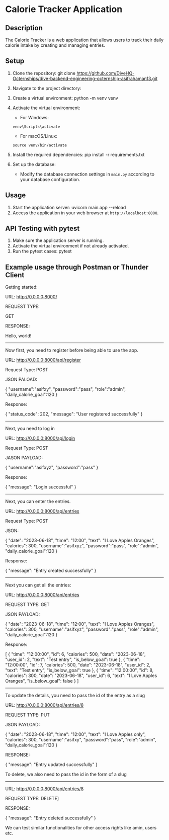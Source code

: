 # Calorie Tracker Application

## Description
The Calorie Tracker is a web application that allows users to track their daily calorie intake by creating and managing entries.

## Setup
1. Clone the repository: 
    git clone https://github.com/DiveHQ-Octernships/dive-backend-engineering-octernship-asifrahaman13.git
2. Navigate to the project directory: 
    
3. Create a virtual environment:
    python -m venv venv
4. Activate the virtual environment:
    - For Windows:
    ```
    venv\Scripts\activate
    ```
    - For macOS/Linux:
    ```
    source venv/bin/activate
    ```
5. Install the required dependencies:
    pip install -r requirements.txt
6. Set up the database:
    - Modify the database connection settings in `main.py` according to your database configuration.

## Usage
1. Start the application server:
    uvicorn main:app --reload
2. Access the application in your web browser at `http://localhost:8000`.

## API Testing with pytest
1. Make sure the application server is running.
2. Activate the virtual environment if not already activated.
3. Run the pytest cases:
    pytest



## Example usage through Postman or Thunder Client

Getting started:

URL: http://0.0.0.0:8000/

REQUEST TYPE:

GET

RESPONSE:

Hello, world!
************************************************************************************************
Now first, you need to register before being able to use the app.

URL: http://0.0.0.0:8000/api/register

Request Type: POST

JSON PALOAD:

{ 
  "username":"asifxy",
  "password":"pass",
  "role":"admin",
  "daily_calorie_goal":120
}

Response:

{
  "status_code": 202,
  "message": "User registered successfully"
}

************************************************************************************************

Next, you need to log in

URL: http://0.0.0.0:8000/api/login

Request Type: POST

JASON PAYLOAD:

{ 
  "username":"asifxyz",
  "password":"pass"
}


Response:

{
  "message": "Login successful"
}

************************************************************************************************

Next, you can enter the entries.

URL: http://0.0.0.0:8000/api/entries

Request Type:  POST

JSON:

{ "date": "2023-06-18",
  "time": "12:00",
  "text": "I Love Apples Oranges",
  "calories": 300,
  "username":"asifxyz",
  "password":"pass",
  "role":"admin",
  "daily_calorie_goal":120
}

Response:

{
  "message": "Entry created successfully"
}

************************************************************************************************

Next you can get all the entries:

URL: http://0.0.0.0:8000/api/entries

REQUEST TYPE: GET

JSON PAYLOAD:

{ "date": "2023-06-18",
  "time": "12:00",
  "text": "I Love Apples Oranges",
  "calories": 300,
  "username":"asifxyz",
  "password":"pass",
  "role":"admin",
  "daily_calorie_goal":120
}

Response:

[
  {
    "time": "12:00:00",
    "id": 6,
    "calories": 500,
    "date": "2023-06-18",
    "user_id": 2,
    "text": "Test entry",
    "is_below_goal": true
  },
  {
    "time": "12:00:00",
    "id": 7,
    "calories": 500,
    "date": "2023-06-18",
    "user_id": 2,
    "text": "Test entry",
    "is_below_goal": true
  },
  {
    "time": "12:00:00",
    "id": 8,
    "calories": 300,
    "date": "2023-06-18",
    "user_id": 6,
    "text": "I Love Apples Oranges",
    "is_below_goal": false
  }
]


************************************************************************************************

To update the details, you need to pass the id of the entry as a slug

URL: http://0.0.0.0:8000/api/entries/8

REQUEST TYPE: PUT

JSON PAYLOAD:

{ "date": "2023-06-18",
  "time": "12:00",
  "text": "I Love Apples only",
  "calories": 300,
  "username":"asifxy",
  "password":"pass",
  "role":"admin",
  "daily_calorie_goal":120
}

RESPONSE:

{
  "message": "Entry updated successfully"
}

To delete, we also need to pass the id in the form of a slug

************************************************************************************************

URL: http://0.0.0.0:8000/api/entries/8

REQUEST TYPE: DELETE]

RESPONSE:

{
  "message": "Entry deleted successfully"
}

We can test similar functionalities for other access rights like amin, users etc. 
